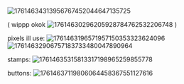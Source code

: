 ![17614634313956767452044647135725](https://github.com/user-attachments/assets/6e9bcd6b-3aea-4deb-b2e9-290b50f643f5)


( wippp okok ![17614630296205928784762532206748](https://github.com/user-attachments/assets/3b3ddf7e-a681-4324-954a-4188e7c58b2d) ) 

pixels ill use: ![1761463196571957150353323624096](https://github.com/user-attachments/assets/8534c460-b502-4b05-8874-d11475e0d679) ![17614632906757183733480047890964](https://github.com/user-attachments/assets/d7e763c0-5161-46c9-b464-6a1dec1b6f35)

stamps: ![17614635315813317198965259855778](https://github.com/user-attachments/assets/d7c12dec-b312-42b7-b0be-c50f6ee73386)

buttons: ![17614637119806064458367551127616](https://github.com/user-attachments/assets/c4b0dfb4-7054-487f-af01-0aa7bcfda098)


